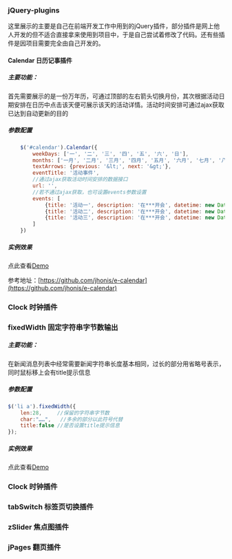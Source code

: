 ### jQuery-plugins
 
这里展示的主要是自己在前端开发工作中用到的jQuery插件，部分插件是网上他人开发的但不适合直接拿来使用到项目中，于是自己尝试着修改了代码。还有些插件是因项目需要完全由自己开发的。

#### Calendar 日历记事插件
##### 主要功能：
首先需要展示的是一份万年历，可通过顶部的左右箭头切换月份，其次根据活动日期安排在日历中点击该天便可展示该天的活动详情。活动时间安排可通过ajax获取已达到自动更新的目的
##### 参数配置
```javascript
    $('#calendar').Calendar({
        weekDays: ['一', '二', '三', '四', '五', '六', '日'],
        months: ['一月', '二月', '三月', '四月', '五月', '六月', '七月', '八月', '九月', '十月', '十一月', '十二月'],
        textArrows: {previous: '&lt;', next: '&gt;'},
        eventTitle: '活动事件',
        //通过ajax获取活动时间安排的数据接口
        url: '',
        //若不通过ajax获取，也可设置events参数设置
        events: [
            {title: '活动一', description: '在***开会', datetime: new Date(2017, 3, 13, 17, 30)},
            {title: '活动二', description: '在***开会', datetime: new Date(2017, 3, 25, 16,00)},
            {title: '活动三', description: '在***开会', datetime: new Date(2017, 4, 2, 16, 20)}
        ]
    })
```
##### 实例效果  
点此查看[Demo](http://sandbox.runjs.cn/show/gtfvorkt)

参考地址：[https://github.com/jhonis/e-calendar](https://github.com/jhonis/e-calendar)

### Clock 时钟插件

### fixedWidth 固定字符串字节数输出
##### 主要功能：
在新闻消息列表中经常需要新闻字符串长度基本相同，过长的部分用省略号表示，同时鼠标移上会有title提示信息
##### 参数配置
```js
$('li a').fixedWidth({
    len:28,     //保留的字符串字节数
    char:"……",   //多余的部分以此符号代替
    title:false //是否设置title提示信息
}); 
```
##### 实例效果  
点此查看[Demo](http://sandbox.runjs.cn/show/jhiqrrap)

### Clock 时钟插件

### tabSwitch 标签页切换插件

### zSlider 焦点图插件

### jPages 翻页插件

